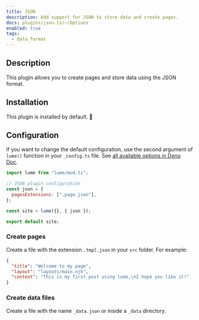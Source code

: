```yaml
---
title: JSON
description: Add support for JSON to store data and create pages.
docs: plugins/json.ts/~/Options
enabled: true
tags:
  - data_format
---
```


## Description

This plugin allows you to create pages and store data using the JSON format.

## Installation

This plugin is installed by default. 🎉

## Configuration

If you want to change the default configuration, use the second argument of
`lume()` function in your `_config.ts` file. See
[all available options in Deno Doc](https://doc.deno.land/https/deno.land/x/lume/plugins/json.ts/~/Options).

```js
import lume from "lume/mod.ts";

// JSON plugin configuration
const json = {
  pagesExtensions: [".page.json"],
};

const site = lume({}, { json });

export default site;
```

### Create pages

Create a file with the extension `.tmpl.json` in your `src` folder. For example:

```json
{
  "title": "Welcome to my page",
  "layout": "layouts/main.njk",
  "content": "This is my first post using lume,\nI hope you like it!"
}
```

### Create data files

Create a file with the name `_data.json` or inside a `_data` directory.
